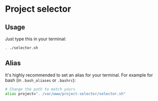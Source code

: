 # Project selector

## Usage

Just type this in your terminal:

```sh
. ./selector.sh
```

## Alias

It's highly recommended to set an alias for your terminal. For example for bash (in `.bash_aliases` or `.bashrc`):

```sh
# Change the path to match yours
alias project=". /var/www/project-selector/selector.sh"
```
